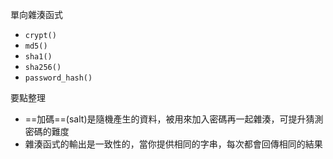 單向雜湊函式
- `crypt()`
- `md5()`
- `sha1()`
- `sha256()`
- `password_hash()`

要點整理
- ==加碼==(salt)是隨機產生的資料，被用來加入密碼再一起雜湊，可提升猜測密碼的難度
- 雜湊函式的輸出是一致性的，當你提供相同的字串，每次都會回傳相同的結果